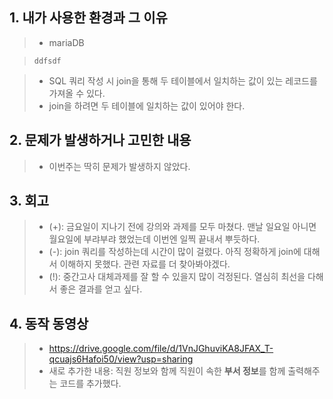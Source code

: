 ## 1. 내가 사용한 환경과 그 이유
> * mariaDB

>     ddfsdf
      
      
> * SQL 쿼리 작성 시 join을 통해 두 테이블에서 일치하는 값이 있는 레코드를 가져올 수 있다.
> * join을 하려면 두 테이블에 일치하는 값이 있어야 한다.

## 2. 문제가 발생하거나 고민한 내용
> * 이번주는 딱히 문제가 발생하지 않았다.

## 3. 회고
> * (+): 금요일이 지나기 전에 강의와 과제를 모두 마쳤다. 맨날 일요일 아니면 월요일에 부랴부랴 했었는데 이번엔 일찍 끝내서 뿌듯하다.
> * (-): join 쿼리를 작성하는데 시간이 많이 걸렸다. 아직 정확하게 join에 대해서 이해하지 못했다. 관련 자료를 더 찾아봐야겠다.
> * (!): 중간고사 대체과제를 잘 할 수 있을지 많이 걱정된다. 열심히 최선을 다해서 좋은 결과를 얻고 싶다.

## 4. 동작 동영상
> * <https://drive.google.com/file/d/1VnJGhuviKA8JFAX_T-qcuajs6Hafoi50/view?usp=sharing>
> * 새로 추가한 내용: 직원 정보와 함께 직원이 속한 **부서 정보**를 함께 출력해주는 코드를 추가했다.
